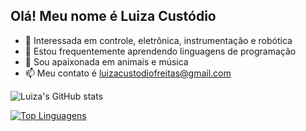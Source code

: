 ## Olá! Meu nome é Luiza Custódio

- 👀 Interessada em controle, eletrônica, instrumentação e robótica
- 🌱 Estou frequentemente aprendendo linguagens de programação
- 💞️ Sou apaixonada em animais e música
- 📫 Meu contato é luizacustodiofreitas@gmail.com

![Luiza's GitHub stats](https://github-readme-stats.vercel.app/api?username=Luiza-CFreitas&show_icons=true&theme=radical)

[![Top Linguagens](https://github-readme-stats.vercel.app/api/top-langs/?username=Luiza-CFreitas&layout=compact)](https://github.com/anuraghazra/github-readme-stats)
